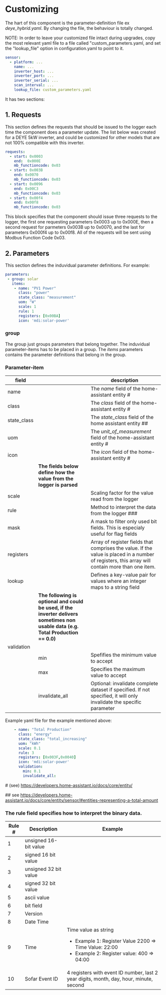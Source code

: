 # Customizing 

The hart of this component is the parameter-definition file ex *deye_hybrid.yaml*. By changing the file, the behaviour is totally changed.

NOTE:
In order to leave your customized file intact during upgrades, copy the most relevant yaml file to a file called "custom_parameters.yaml, and set the "lookup_file" option in configuration.yaml to point to it.

~~~ YAML
sensor:
  - platform: ...
    name: ...
    inverter_host: ...
    inverter_port: ...
    inverter_serial: ... 
    scan_interval: ...
    lookup_file: custom_parameters.yaml
~~~

It has two sections:

## 1. Requests
This section defines the requests that should be issued to the logger each time the component does a parameter update. The list below was created for a DEYE 5kW inverter, and could be customized for other models that are not 100% compatible with this inverter.

~~~ YAML
requests:
  - start: 0x0003
    end:  0x000E
    mb_functioncode: 0x03
  - start: 0x003B
    end: 0x0070
    mb_functioncode: 0x03
  - start: 0x0096
    end: 0x00C3
    mb_functioncode: 0x03
  - start: 0x00f4
    end: 0x00f8
    mb_functioncode: 0x03

~~~

This block specifies that the component should issue three requests to the logger, the first one requesting parameters 0x0003 up to 0x000E, then a second request for parmeters 0x003B up to 0x0070, and the last for parameters 0x000f4 up to 0x00f8. All of the requests will be sent using Modbus Function Code 0x03.

## 2. Parameters
This section defines the induvidual parameter definitions. For example:

~~~ YAML
parameters:
 - group: solar
   items: 
    - name: "PV1 Power"
      class: "power"
      state_class: "measurement"
      uom: "W"
      scale: 1
      rule: 1
      registers: [0x00BA]
      icon: 'mdi:solar-power'
~~~

### group
The group just groups parameters that belong together. The induvidual parameter-items has to be placed in a group. The *items* parameters contains the parameter definitions that belong in the group.

### Parameter-item


|field||description|
|-|-|-|
|name||The *name* field of the home-assistant entity #|
|class||The *class* field of the home-assistant entity #|
|state_class||The *state_class* field of the home assistant entity ##|
|uom||The *unit_of_measurement* field of the home-assistant entity #|
|icon||The *icon* field of the home-assistant entity #|
|| **The fields below define how the value from the logger is parsed** |
|scale||Scaling factor for the value read from the logger|
|rule||Method to interpret the data from the logger ###|
|mask||A mask to filter only used bit fields. This is especialy useful for flag fields|
|registers||Array of register fields that comprises the value. If the value is placed in a number of registers, this  array will contain more than one item.|
|lookup||Defines a key-value pair for values where an integer maps to a string field|
||**The following is optional and could be used, if the inverter delivers sometimes non usable data (e.g. Total Production == 0.0)**|
|validation| ||
||min|Spefifies the minimum value to accept|
||max|Specifies the maximum value to accept|
||invalidate_all| Optional: invalidate complete dataset if specified. If not specified, it will only invalidate the specific parameter|


Example yaml file for the example mentioned above:   

~~~ YAML
    - name: "Total Production"
      class: "energy"
      state_class: "total_increasing"
      uom: "kWh"
      scale: 0.1
      rule: 3
      registers: [0x003F,0x0040]
      icon: 'mdi:solar-power'
      validation:
        min: 0.1 
        invalidate_all:
~~~ 

\# (see) https://developers.home-assistant.io/docs/core/entity/

\## see https://developers.home-assistant.io/docs/core/entity/sensor/#entities-representing-a-total-amount

### The rule field specifies how to interpret the binary data. 

| Rule # | Description           | Example                                                                                                                |
|--------|-----------------------|------------------------------------------------------------------------------------------------------------------------|
|    1   | unsigned 16-bit value |                                                                                                                        |
|    2   | signed 16 bit value   |                                                                                                                        |
|    3   | unsigned 32 bit value |                                                                                                                        |
|    4   | signed 32 bit value   |                                                                                                                        |
|    5   | ascii value           |                                                                                                                        |
|    6   | bit field             |                                                                                                                        |
|    7   | Version               |                                                                                                                        |
|    8   | Date Time             |                                                                                                                        |
|    9   | Time                  | Time value as string<ul><li>Example 1: Register Value 2200 => Time Value: 22:00</li><li>Example 2: Register value: 400 => 04:00</li></ul> |
|    10  | Sofar Event ID        | 4 registers with event ID number, last 2 year digits, month, day, hour, minute, second                                 |

